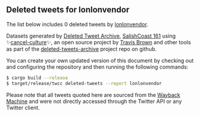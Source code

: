 ## Deleted tweets for lonlonvendor

The list below includes 0 deleted tweets by
[lonlonvendor](https://twitter.com/lonlonvendor).



Datasets generated by [Deleted Tweet Archive](https://twitter.com/deletedtweet161), 
[SalishCoast 161](https://twitter.com/SalishCoastA) using 
✨[cancel-culture](https://github.com/travisbrown/cancel-culture)✨, an open source project by 
[Travis Brown](https://twitter.com/travisbrown) and other tools as part of the 
[deleted-tweets-archive](https://github.com/salcoast/deleted-tweets-archive/) project repo on github.

You can create your own updated version of this document by checking out and configuring the
repository and then running the following commands:

```bash
$ cargo build --release
$ target/release/twcc deleted-tweets --report lonlonvendor
```

Please note that all tweets quoted here are sourced from the
[Wayback Machine](https://web.archive.org) and were not directly accessed through the Twitter API or
any Twitter client.


